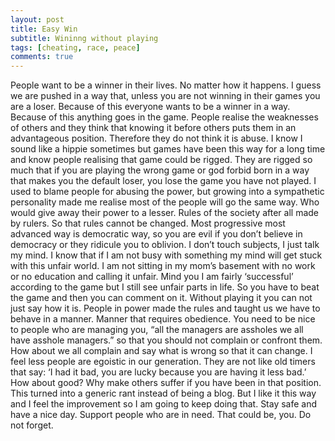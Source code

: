 ```yaml
---
layout: post
title: Easy Win
subtitle: Wininng without playing
tags: [cheating, race, peace]
comments: true
---
```


People want to be a winner in their lives. No matter how it happens. I guess we are pushed in a way that, unless you are not winning in their games you are a loser. Because of this everyone wants to be a winner in a way. Because of this anything goes in the game.
People realise the weaknesses of others and they think that knowing it before others puts them in an advantageous position. Therefore they do not think it is abuse. I know I sound like a hippie sometimes but games have been this way for a long time and know people realising that game could be rigged. They are rigged so much that if you are playing the wrong game or god forbid born in a way that makes you the default loser, you lose the game you have not played. 
I used to blame people for abusing the power, but growing into a sympathetic personality made me realise most of the people will go the same way. Who would give away their power to a lesser. Rules of the society after all made by rulers. So that rules cannot be changed. Most progressive most advanced way is democratic way, so you are evil if you don’t believe in democracy or they ridicule you to oblivion.
I don’t touch subjects, I just talk my mind. I know that if I am not busy with something my mind will get stuck with this unfair world. I am not sitting in my mom’s basement with no work or no education and calling it unfair. Mind you I am fairly ‘successful’ according to the game but I still see unfair parts in life. So you have to beat the game and then you can comment on it. Without playing it you can not just say how it is.
People in power made the rules and taught us we have to behave in a manner. Manner that requires obedience. You need to be nice to people who are managing you, “all the managers are assholes we all have asshole managers.” so that you should not complain or confront them. How about we all complain and say what is wrong so that it can change. I feel less people are egoistic in our generation. They are not like old timers that say: ‘I had it bad, you are lucky because you are having it less bad.’ How about good? Why make others suffer if you have been in that position.
This turned into a generic rant instead of being a blog. But I like it this way and I feel the improvement so I am going to keep doing that. Stay safe and have a nice day. Support people who are in need. That could be, you. Do not forget.
